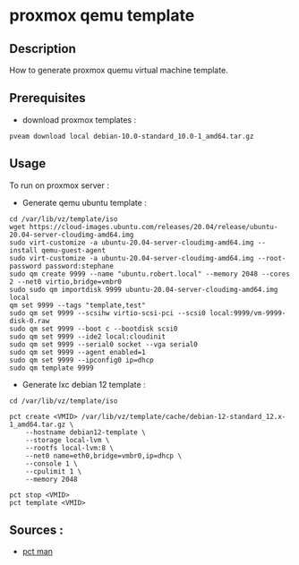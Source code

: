 # proxmox qemu template

## Description

How to generate proxmox quemu virtual machine template.

## Prerequisites

- download proxmox templates :
```
pveam download local debian-10.0-standard_10.0-1_amd64.tar.gz
```

## Usage 

To run on proxmox server :

- Generate qemu ubuntu template :
```
cd /var/lib/vz/template/iso
wget https://cloud-images.ubuntu.com/releases/20.04/release/ubuntu-20.04-server-cloudimg-amd64.img
sudo virt-customize -a ubuntu-20.04-server-cloudimg-amd64.img --install qemu-guest-agent
sudo virt-customize -a ubuntu-20.04-server-cloudimg-amd64.img --root-password password:stephane
sudo qm create 9999 --name "ubuntu.robert.local" --memory 2048 --cores 2 --net0 virtio,bridge=vmbr0
sudo sudo qm importdisk 9999 ubuntu-20.04-server-cloudimg-amd64.img local
qm set 9999 --tags "template,test"
sudo qm set 9999 --scsihw virtio-scsi-pci --scsi0 local:9999/vm-9999-disk-0.raw
sudo qm set 9999 --boot c --bootdisk scsi0
sudo qm set 9999 --ide2 local:cloudinit
sudo qm set 9999 --serial0 socket --vga serial0
sudo qm set 9999 --agent enabled=1
sudo qm set 9999 --ipconfig0 ip=dhcp
sudo qm template 9999
```

- Generate lxc debian 12 template :
```
cd /var/lib/vz/template/iso

pct create <VMID> /var/lib/vz/template/cache/debian-12-standard_12.x-1_amd64.tar.gz \
    --hostname debian12-template \
    --storage local-lvm \
    --rootfs local-lvm:8 \
    --net0 name=eth0,bridge=vmbr0,ip=dhcp \
    --console 1 \
    --cpulimit 1 \
    --memory 2048

pct stop <VMID>
pct template <VMID>
```

## Sources :

- [pct man](https://pve.proxmox.com/pve-docs/pct.1.html)